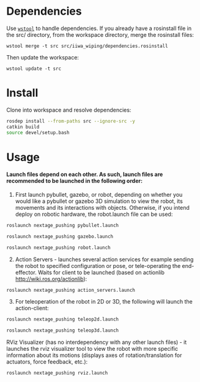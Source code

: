 # Dependencies

Use [`wstool`](http://wiki.ros.org/wstool) to handle dependencies.
If you already have a rosinstall file in the src/ directory, from the workspace directory, merge the rosinstall files:
```
wstool merge -t src src/iiwa_wiping/dependencies.rosinstall
```
Then update the workspace:
```
wstool update -t src
```

# Install
Clone into workspace and resolve dependencies:
```sh
rosdep install --from-paths src --ignore-src -y
catkin build
source devel/setup.bash
```

# Usage
#### Launch files depend on each other. As such, launch files are recommended to be launched in the following order:

1. First launch pybullet, gazebo, or robot, depending on whether you would like a pybullet or gazebo 3D simulation to view the robot, its movements and its interactions with objects. Otherwise, if you intend deploy on robotic hardware, the robot.launch file can be used:
```sh
roslaunch nextage_pushing pybullet.launch
```
```sh
roslaunch nextage_pushing gazebo.launch
```
```sh
roslaunch nextage_pushing robot.launch
```

2. Action Servers - launches several action services for example sending the robot to specified configuration or pose, or tele-operating the end-effector. Waits for client to be launched (based on actionlib http://wiki.ros.org/actionlib):
```sh
roslaunch nextage_pushing action_servers.launch
```

3. For teleoperation of the robot in 2D or 3D, the following will launch the action-client:
```sh
roslaunch nextage_pushing teleop2d.launch
```
```sh
roslaunch nextage_pushing teleop3d.launch
```

 RViz Visualizer (has no interdependency with any other launch files) - it launches the rviz visualizer tool to view the robot with more specific information about its motions (displays axes of rotation/translation for actuators, force feedback, etc.):
```sh
roslaunch nextage_pushing rviz.launch
```
